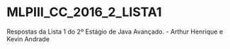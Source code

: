 # MLPIII_CC_2016_2_LISTA1
Respostas da Lista 1 do 2º Estágio de Java Avançado. - Arthur Henrique e Kevin Andrade
